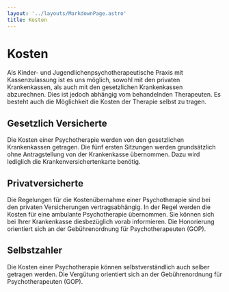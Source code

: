 ```yaml
---
layout: '../layouts/MarkdownPage.astro'
title: Kosten
---
```


# Kosten

Als Kinder- und Jugendlichenpsychotherapeutische Praxis mit Kassenzulassung ist es uns möglich, sowohl mit den privaten Krankenkassen, als auch mit den gesetzlichen Krankenkassen abzurechnen. Dies ist jedoch abhängig vom behandelnden Therapeuten. Es besteht auch die Möglichkeit die Kosten der Therapie selbst zu tragen.

## Gesetzlich Versicherte

Die Kosten einer Psychotherapie werden von den gesetzlichen Krankenkassen getragen. Die fünf ersten Sitzungen werden grundsätzlich ohne Antragstellung von der Krankenkasse übernommen. Dazu wird lediglich die Krankenversichertenkarte benötig.

## Privatversicherte

Die Regelungen für die Kostenübernahme einer Psychotherapie sind bei den privaten Versicherungen vertragsabhängig. In der Regel werden die Kosten für eine ambulante Psychotherapie übernommen. Sie können sich bei Ihrer Krankenkasse diesbezüglich vorab informieren. Die Honorierung orientiert sich an der Gebührenordnung für Psychotherapeuten (GOP).

## Selbstzahler

Die Kosten einer Psychotherapie können selbstverständlich auch selber getragen werden. Die Vergütung orientiert sich an der Gebührenordnung für Psychotherapeuten (GOP).
